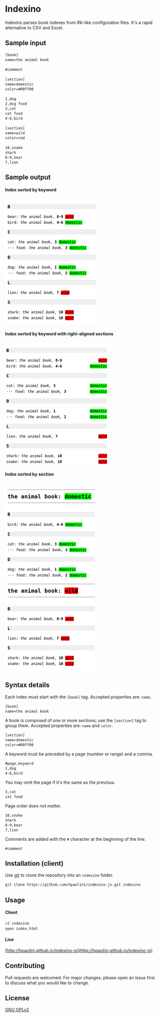 # Indexino

Indexino parses book indexes from INI-like configuration files. It's a rapid alternative to CSV and Excel.

## Sample input

```
[book]
name=the animal book

#comment

[section]
name=domestic
color=#00ff00

1,dog
2,dog food
3,cat
cat food
4-6,bird

[section]
name=wild
color=red

10,snake
shark
8-9,bear
7,lion
```

## Sample output

#### Index sorted by keyword
![Index sorted by keyword](https://raw.githubusercontent.com/hpaolini/indexino-js/master/sample/keywordsort.png)

#### Index sorted by keyword with right-aligned sections
![Index sorted by keyword with right-aligned sections](https://raw.githubusercontent.com/hpaolini/indexino-js/master/sample/keywordsort2.png)

#### Index sorted by section
![Index sorted by section](https://raw.githubusercontent.com/hpaolini/indexino-js/master/sample/sectionsort.png)

## Syntax details

Each index must start with the `[book]` tag. Accepted properties are: `name`.

```
[book]
name=the animal book
```

A book is composed of one or more sections; use the `[section]` tag to group them. Accepted properties are: `name` and `color`.

```
[section]
name=domestic
color=#00ff00
```

A keyword must be preceded by a page (number or range) and a comma.

```
#page,keyword
1,dog
4-6,bird
```

You may omit the page if it's the same as the previous.

```
3,cat
cat food
```

Page order does not matter.

```
10,snake
shark
8-9,bear
7,lion
```

Comments are added with the `#` character at the beginning of the line.

```
#comment
```

## Installation (client)

Use [git](https://git-scm.com/) to clone the repository into an `indexino` folder.

```bash
git clone https://github.com/hpaolini/indexino-js.git indexino
```

## Usage

#### Client

```bash
cd indexino
open index.html
```

#### Live

[http://hpaolini.github.io/indexino-js](http://hpaolini.github.io/indexino-js)

## Contributing
Pull requests are welcomed. For major changes, please open an issue first to discuss what you would like to change.

## License
[GNU GPLv2](https://choosealicense.com/licenses/gpl-2.0/)
